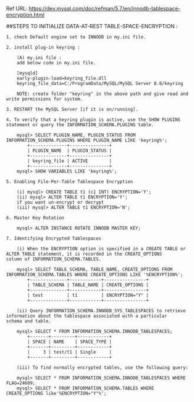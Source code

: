 Ref URL: https://dev.mysql.com/doc/refman/5.7/en/innodb-tablespace-encryption.html

##STEPS TO INITIALIZE DATA-AT-REST TABLE-SPACE-ENCRYPTION :

	1. check Default engine set to INNODB in my.ini file.

	2. install plug-in keyring :

	    (A) my.ini file :
		add below code in my.ini file.

		[mysqld]
		early-plugin-load=keyring_file.dll
		keyring_file_data=C:/ProgramData/MySQL/MySQL Server 8.0/keyring

		NOTE: create folder "keyring" in the above path and give read and write permissions for system.

	3. RESTART the MySQL Server [if it is on/running].
 
	4. To verify that a keyring plugin is active, use the SHOW PLUGINS statement or query the INFORMATION_SCHEMA.PLUGINS table. 

		mysql> SELECT PLUGIN_NAME, PLUGIN_STATUS FROM INFORMATION_SCHEMA.PLUGINS WHERE PLUGIN_NAME LIKE 'keyring%';
			+--------------+---------------+
			| PLUGIN_NAME  | PLUGIN_STATUS |
			+--------------+---------------+
			| keyring_file | ACTIVE        |
			+--------------+---------------+
		mysql> SHOW VARIABLES LIKE 'keyring%';

	5. Enabling File-Per-Table Tablespace Encryption

		(i) mysql> CREATE TABLE t1 (c1 INT) ENCRYPTION='Y';
		(ii) mysql> ALTER TABLE t1 ENCRYPTION='Y';
		if you want un-encrypt or decrypt
		(iii) mysql> ALTER TABLE t1 ENCRYPTION='N';

	6. Master Key Rotation

		mysql> ALTER INSTANCE ROTATE INNODB MASTER KEY;

	7. Identifying Encrypted Tablespaces

		(i) When the ENCRYPTION option is specified in a CREATE TABLE or ALTER TABLE statement, it is recorded in the CREATE_OPTIONS 		column of INFORMATION_SCHEMA.TABLES.

		mysql> SELECT TABLE_SCHEMA, TABLE_NAME, CREATE_OPTIONS FROM INFORMATION_SCHEMA.TABLES WHERE CREATE_OPTIONS LIKE '%ENCRYPTION%';
			+--------------+------------+----------------+
			| TABLE_SCHEMA | TABLE_NAME | CREATE_OPTIONS |
			+--------------+------------+----------------+
			| test         | t1         | ENCRYPTION="Y" |
			+--------------+------------+----------------+

		(ii) Query INFORMATION_SCHEMA.INNODB_SYS_TABLESPACES to retrieve information about the tablespace associated with a particular 		schema and table.

		mysql> SELECT * FROM INFORMATION_SCHEMA.INNODB_TABLESPACES;
			+-------+---------+------------+
			| SPACE | NAME    | SPACE_TYPE |
			+-------+---------+------------+
			|     3 | test/t1 | Single     |
			+-------+---------+------------+

		(iii) To find normally encrypted tables, use the following query:

		mysql> SELECT * FROM INFORMATION_SCHEMA.INNODB_TABLESPACES WHERE FLAG=24609;
		mysql> SELECT * FROM INFORMATION_SCHEMA.TABLES WHERE CREATE_OPTIONS like'%ENCRYPTION="Y"%';
